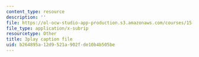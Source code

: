 ```yaml
---
content_type: resource
description: ''
file: https://ol-ocw-studio-app-production.s3.amazonaws.com/courses/15-071-the-analytics-edge-spring-2017/b264895a12d9521a902fde10b4b505be_8p_4qP03AM0.vtt
file_type: application/x-subrip
resourcetype: Other
title: 3play caption file
uid: b264895a-12d9-521a-902f-de10b4b505be
---
```

